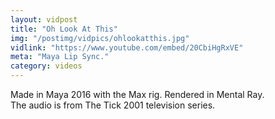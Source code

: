 ```yaml
---
layout: vidpost
title: "Oh Look At This"
img: "/postimg/vidpics/ohlookatthis.jpg"
vidlink: "https://www.youtube.com/embed/20CbiHgRxVE"
meta: "Maya Lip Sync."
category: videos
---
```


<div class="WideTextBox">
<p>Made in Maya 2016 with the Max rig. Rendered in Mental Ray.<br> The audio is from The Tick 2001 television series.</p>
</div>